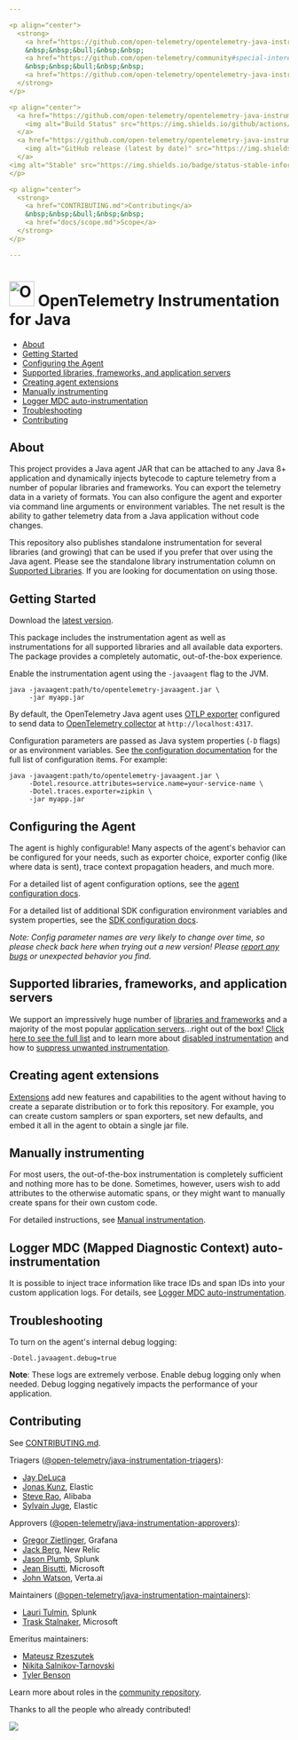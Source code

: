 ```yaml
---

<p align="center">
  <strong>
    <a href="https://github.com/open-telemetry/opentelemetry-java-instrumentation#getting-started">Getting Started</a>
    &nbsp;&nbsp;&bull;&nbsp;&nbsp;
    <a href="https://github.com/open-telemetry/community#special-interest-groups">Getting Involved</a>
    &nbsp;&nbsp;&bull;&nbsp;&nbsp;
    <a href="https://github.com/open-telemetry/opentelemetry-java-instrumentation/discussions">Getting In Touch</a>
  </strong>
</p>

<p align="center">
  <a href="https://github.com/open-telemetry/opentelemetry-java-instrumentation/actions/workflows/build.yml">
    <img alt="Build Status" src="https://img.shields.io/github/actions/workflow/status/open-telemetry/opentelemetry-java-instrumentation/build.yml?branch=main&style=for-the-badge">
  </a>
  <a href="https://github.com/open-telemetry/opentelemetry-java-instrumentation/releases">
    <img alt="GitHub release (latest by date)" src="https://img.shields.io/github/v/release/open-telemetry/opentelemetry-java-instrumentation?style=for-the-badge">
  </a>
<img alt="Stable" src="https://img.shields.io/badge/status-stable-informational?style=for-the-badge">
</p>

<p align="center">
  <strong>
    <a href="CONTRIBUTING.md">Contributing</a>
    &nbsp;&nbsp;&bull;&nbsp;&nbsp;
    <a href="docs/scope.md">Scope</a>
  </strong>
</p>

---
```


# <img src="https://opentelemetry.io/img/logos/opentelemetry-logo-nav.png" alt="OpenTelemetry Icon" width="45" height=""> OpenTelemetry Instrumentation for Java

* [About](#about)
* [Getting Started](#getting-started)
* [Configuring the Agent](#configuring-the-agent)
* [Supported libraries, frameworks, and application servers](#supported-libraries-frameworks-and-application-servers)
* [Creating agent extensions](#creating-agent-extensions)
* [Manually instrumenting](#manually-instrumenting)
* [Logger MDC auto-instrumentation](#logger-mdc-mapped-diagnostic-context-auto-instrumentation)
* [Troubleshooting](#troubleshooting)
* [Contributing](#contributing)

## About

This project provides a Java agent JAR that can be attached to any Java 8+
application and dynamically injects bytecode to capture telemetry from a
number of popular libraries and frameworks.
You can export the telemetry data in a variety of formats.
You can also configure the agent and exporter via command line arguments
or environment variables. The net result is the ability to gather telemetry
data from a Java application without code changes.

This repository also publishes standalone instrumentation for several libraries (and growing)
that can be used if you prefer that over using the Java agent.
Please see the standalone library instrumentation column
on [Supported Libraries](docs/supported-libraries.md#libraries--frameworks).
If you are looking for documentation on using those.

## Getting Started

Download
the [latest version](https://github.com/open-telemetry/opentelemetry-java-instrumentation/releases/latest/download/opentelemetry-javaagent.jar).

This package includes the instrumentation agent as well as
instrumentations for all supported libraries and all available data exporters.
The package provides a completely automatic, out-of-the-box experience.

Enable the instrumentation agent using the `-javaagent` flag to the JVM.

```
java -javaagent:path/to/opentelemetry-javaagent.jar \
     -jar myapp.jar
```

By default, the OpenTelemetry Java agent uses
[OTLP exporter](https://github.com/open-telemetry/opentelemetry-java/tree/main/exporters/otlp)
configured to send data to
[OpenTelemetry collector](https://github.com/open-telemetry/opentelemetry-collector/blob/main/receiver/otlpreceiver/README.md)
at `http://localhost:4317`.

Configuration parameters are passed as Java system properties (`-D` flags) or
as environment variables. See [the configuration documentation][config-agent]
for the full list of configuration items. For example:

```
java -javaagent:path/to/opentelemetry-javaagent.jar \
     -Dotel.resource.attributes=service.name=your-service-name \
     -Dotel.traces.exporter=zipkin \
     -jar myapp.jar
```

## Configuring the Agent

The agent is highly configurable! Many aspects of the agent's behavior can be
configured for your needs, such as exporter choice, exporter config (like where
data is sent), trace context propagation headers, and much more.

For a detailed list of agent configuration options, see the [agent configuration docs][config-agent].

For a detailed list of additional SDK configuration environment variables and system properties,
see the [SDK configuration docs][config-sdk].

*Note: Config parameter names are very likely to change over time, so please check
back here when trying out a new version!
Please [report any bugs](https://github.com/open-telemetry/opentelemetry-java-instrumentation/issues)
or unexpected behavior you find.*

## Supported libraries, frameworks, and application servers

We support an impressively huge number
of [libraries and frameworks](docs/supported-libraries.md#libraries--frameworks) and
a majority of the most
popular [application servers](docs/supported-libraries.md#application-servers)...right out of the
box!
[Click here to see the full list](docs/supported-libraries.md) and to learn more about
[disabled instrumentation](docs/supported-libraries.md#disabled-instrumentations)
and how to [suppress unwanted instrumentation][suppress].

## Creating agent extensions

[Extensions](examples/extension/README.md) add new features and capabilities to the agent without
having to create a separate distribution or to fork this repository. For example, you can create
custom samplers or span exporters, set new defaults, and embed it all in the agent to obtain a
single jar file.

## Manually instrumenting

For most users, the out-of-the-box instrumentation is completely sufficient and nothing more has to
be done. Sometimes, however, users wish to add attributes to the otherwise automatic spans,
or they might want to manually create spans for their own custom code.

For detailed instructions, see [Manual instrumentation][manual].

## Logger MDC (Mapped Diagnostic Context) auto-instrumentation

It is possible to inject trace information like trace IDs and span IDs into your
custom application logs. For details, see [Logger MDC
auto-instrumentation](docs/logger-mdc-instrumentation.md).

## Troubleshooting

To turn on the agent's internal debug logging:

`-Dotel.javaagent.debug=true`

**Note**: These logs are extremely verbose. Enable debug logging only when needed.
Debug logging negatively impacts the performance of your application.

## Contributing

See [CONTRIBUTING.md](CONTRIBUTING.md).

Triagers ([@open-telemetry/java-instrumentation-triagers](https://github.com/orgs/open-telemetry/teams/java-instrumentation-triagers)):

- [Jay DeLuca](https://github.com/jaydeluca)
- [Jonas Kunz](https://github.com/JonasKunz), Elastic
- [Steve Rao](https://github.com/steverao), Alibaba
- [Sylvain Juge](https://github.com/SylvainJuge), Elastic

Approvers ([@open-telemetry/java-instrumentation-approvers](https://github.com/orgs/open-telemetry/teams/java-instrumentation-approvers)):

- [Gregor Zietlinger](https://github.com/zeitlinger), Grafana
- [Jack Berg](https://github.com/jack-berg), New Relic
- [Jason Plumb](https://github.com/breedx-splk), Splunk
- [Jean Bisutti](https://github.com/jeanbisutti), Microsoft
- [John Watson](https://github.com/jkwatson), Verta.ai

Maintainers ([@open-telemetry/java-instrumentation-maintainers](https://github.com/orgs/open-telemetry/teams/java-instrumentation-maintainers)):

- [Lauri Tulmin](https://github.com/laurit), Splunk
- [Trask Stalnaker](https://github.com/trask), Microsoft

Emeritus maintainers:

- [Mateusz Rzeszutek](https://github.com/mateuszrzeszutek)
- [Nikita Salnikov-Tarnovski](https://github.com/iNikem)
- [Tyler Benson](https://github.com/tylerbenson)

Learn more about roles in
the [community repository](https://github.com/open-telemetry/community/blob/main/guides/contributor/membership.md).

Thanks to all the people who already contributed!

<a href="https://github.com/open-telemetry/opentelemetry-java-instrumentation/graphs/contributors">
  <img src="https://contributors-img.web.app/image?repo=open-telemetry/opentelemetry-java-instrumentation" />
</a>

[config-agent]: https://opentelemetry.io/docs/zero-code/java/agent/configuration/

[config-sdk]: https://opentelemetry.io/docs/languages/java/configuration/

[manual]: https://opentelemetry.io/docs/instrumentation/java/manual/

[suppress]: https://opentelemetry.io/docs/instrumentation/java/automatic/agent-config/#suppressing-specific-auto-instrumentation
